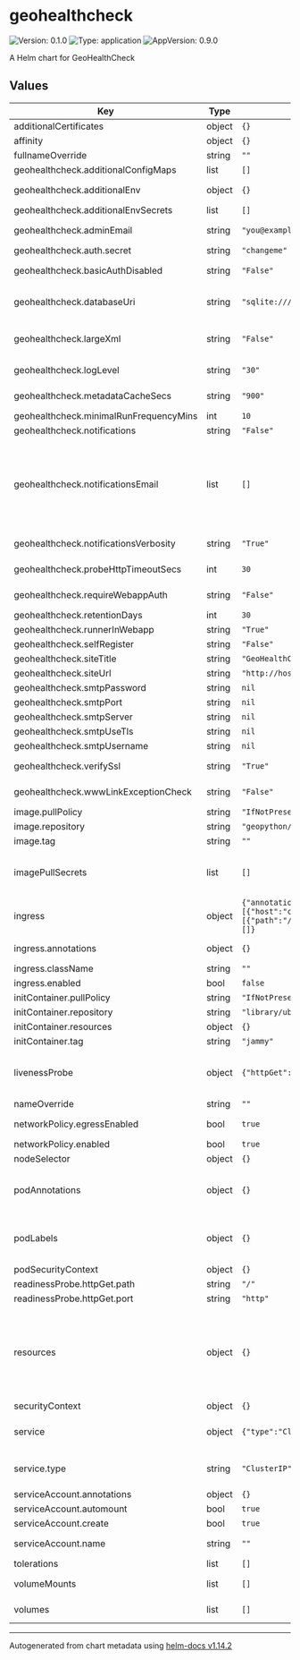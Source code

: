 # geohealthcheck

![Version: 0.1.0](https://img.shields.io/badge/Version-0.1.0-informational?style=flat-square) ![Type: application](https://img.shields.io/badge/Type-application-informational?style=flat-square) ![AppVersion: 0.9.0](https://img.shields.io/badge/AppVersion-0.9.0-informational?style=flat-square)

A Helm chart for GeoHealthCheck

## Values

| Key | Type | Default | Description |
|-----|------|---------|-------------|
| additionalCertificates | object | `{}` |  |
| affinity | object | `{}` |  |
| fullnameOverride | string | `""` | This is to override the release name. |
| geohealthcheck.additionalConfigMaps | list | `[]` | additional configmaps additionalConfigMaps:   - 'foo'   - 'bar' |
| geohealthcheck.additionalEnv | object | `{}` | additional env variables additionalEnv:   name1: 'value1'   name2: 'value2' |
| geohealthcheck.additionalEnvSecrets | list | `[]` | additional envSecrets additionalEnvSecrets:   - 'foo'   - 'bar' |
| geohealthcheck.adminEmail | string | `"you@example.com"` | email address of administrator / contact- notification emails will come from this address |
| geohealthcheck.auth.secret | string | `"changeme"` | secret key to set when enabling authentication |
| geohealthcheck.basicAuthDisabled | string | `"False"` | disable Basic Authentication to access GHC webapp and APIs (default: False), |
| geohealthcheck.databaseUri | string | `"sqlite:///data.db"` | database connection string for SQL-Alchemy valid examples are: SQLite: 'sqlite:///data.db' PostgreSQL: 'postgresql+psycopg2://scott:tiger@localhost:5432/mydatabase' |
| geohealthcheck.largeXml | string | `"False"` | allows GeoHealthCheck to receive large XML files from the servers under test (default False). Note: setting this to True might pose a security risk |
| geohealthcheck.logLevel | string | `"30"` | logging level: 10=DEBUG 20=INFO 30=WARN(ING) 40=ERROR 50=FATAL/CRITICAL (default: 30, WARNING) |
| geohealthcheck.metadataCacheSecs | string | `"900"` | metadata, “Capabilities Docs”, cache expiry time, default 900 secs, -1 to disable |
| geohealthcheck.minimalRunFrequencyMins | int | `10` | minimal run frequency for Resource that can be set in web UI |
| geohealthcheck.notifications | string | `"False"` | turn on email and webhook notifications |
| geohealthcheck.notificationsEmail | list | `[]` | list of email addresses that notifications should come to. Use a different address to GHC_ADMIN_EMAIL if you have trouble receiving notification emails. Also, you can set separate notification emails t specific resources. Failing resource will send notification to emails from GHC_NOTIFICATIONS_EMAIL value and emails configured for that specific resource altogether. notificationsEmail:   - 'you2@example.com'   - 'you3@example.com' |
| geohealthcheck.notificationsVerbosity | string | `"True"` | receive additional email notifications than just Failing and Fixed (default True) |
| geohealthcheck.probeHttpTimeoutSecs | int | `30` | stop waiting for the first byte of a Probe response after the given number of seconds |
| geohealthcheck.requireWebappAuth | string | `"False"` | require authentication (login or Basic Auth) to access GHC webapp and APIs (default: False) |
| geohealthcheck.retentionDays | int | `30` | the number of days to keep Run history |
| geohealthcheck.runnerInWebapp | string | `"True"` | should the GHC Runner Daemon be run in webapp (default: True) |
| geohealthcheck.selfRegister | string | `"False"` | allow registrations from users on the website |
| geohealthcheck.siteTitle | string | `"GeoHealthCheck Demonstration"` | title used for installation / deployment |
| geohealthcheck.siteUrl | string | `"http://host"` | full URL of the installation / deployment |
| geohealthcheck.smtpPassword | string | `nil` | SMTP server name or IP |
| geohealthcheck.smtpPort | string | `nil` | SMTP port |
| geohealthcheck.smtpServer | string | `nil` | SMTP server name or IP |
| geohealthcheck.smtpUseTls | string | `nil` | whether or not to use StartTLS with SMTP |
| geohealthcheck.smtpUsername | string | `nil` | SMTP server name or IP |
| geohealthcheck.verifySsl | string | `"True"` | perform SSL verification for Probe HTTPS requests (default: True) |
| geohealthcheck.wwwLinkExceptionCheck | string | `"False"` | turn on checking for OGC Exceptions in WWW:LINK Resource responses (default False) |
| image.pullPolicy | string | `"IfNotPresent"` | Pull policy for the image |
| image.repository | string | `"geopython/geohealthcheck"` | image for GeoHealthCheck |
| image.tag | string | `""` | Overrides the image tag whose default is the chart appVersion. |
| imagePullSecrets | list | `[]` | This is for the secretes for pulling an image from a private repository more information can be found here: https://kubernetes.io/docs/tasks/configure-pod-container/pull-image-private-registry/ |
| ingress | object | `{"annotations":{},"className":"","enabled":false,"hosts":[{"host":"chart-example.local","paths":[{"path":"/","pathType":"ImplementationSpecific"}]}],"tls":[]}` | This block is for setting up the ingress for more information can be found here: https://kubernetes.io/docs/concepts/services-networking/ingress/ |
| ingress.annotations | object | `{}` | annotations for the ingress annotations:   kubernetes.io/ingress.class: nginx   kubernetes.io/tls-acme: "true" |
| ingress.className | string | `""` | ingress class name |
| ingress.enabled | bool | `false` | enable/disable ingress |
| initContainer.pullPolicy | string | `"IfNotPresent"` | Pull policy for the image of the init container |
| initContainer.repository | string | `"library/ubuntu"` | image for the init container |
| initContainer.resources | object | `{}` | resource definitions for the init container |
| initContainer.tag | string | `"jammy"` | tag for the init container |
| livenessProbe | object | `{"httpGet":{"path":"/","port":"http"}}` | This is to setup the liveness and readiness probes more information can be found here: https://kubernetes.io/docs/tasks/configure-pod-container/configure-liveness-readiness-startup-probes/ |
| nameOverride | string | `""` | This is to override the chart name. |
| networkPolicy.egressEnabled | bool | `true` | allow/deny external connections. This should be enabled if you want to monitor resources outside of this namespace |
| networkPolicy.enabled | bool | `true` | Enable/disable network policy generation |
| nodeSelector | object | `{}` |  |
| podAnnotations | object | `{}` | This is for setting Kubernetes Annotations to a Pod. For more information checkout: yamllint disable-line rule:line-length https://kubernetes.io/docs/concepts/overview/working-with-objects/annotations/ |
| podLabels | object | `{}` | This is for setting Kubernetes Labels to a Pod. For more information checkout: https://kubernetes.io/docs/concepts/overview/working-with-objects/labels/ |
| podSecurityContext | object | `{}` |  |
| readinessProbe.httpGet.path | string | `"/"` |  |
| readinessProbe.httpGet.port | string | `"http"` |  |
| resources | object | `{}` | resources for the main container We usually recommend not to specify default resources and to leave this as a conscious choice for the user. This also increases chances charts run on environments with little resources, such as Minikube. If you do want to specify resources, uncomment the following lines, adjust them as necessary, and remove the curly braces after 'resources:'. limits:   cpu: 100m   memory: 128Mi requests:   cpu: 100m   memory: 128Mi |
| securityContext | object | `{}` |  |
| service | object | `{"type":"ClusterIP"}` | This is for setting up a service more information can be found here: https://kubernetes.io/docs/concepts/services-networking/service/ |
| service.type | string | `"ClusterIP"` | This sets the service type more information can be found here: https://kubernetes.io/docs/concepts/services-networking/service/#publishing-services-service-types |
| serviceAccount.annotations | object | `{}` | Annotations to add to the service account |
| serviceAccount.automount | bool | `true` | Automatically mount a ServiceAccount's API credentials? |
| serviceAccount.create | bool | `true` | Specifies whether a service account should be created |
| serviceAccount.name | string | `""` | The name of the service account to use. If not set and create is true, a name is generated using the fullname template |
| tolerations | list | `[]` |  |
| volumeMounts | list | `[]` | Additional volumeMounts on the output Deployment definition. volumeMounts:   - name: foo     mountPath: "/etc/foo"     readOnly: true |
| volumes | list | `[]` | Additional volumes on the output Deployment definition. volumes:   - name: foo     secret:       secretName: mysecret       optional: false |

----------------------------------------------
Autogenerated from chart metadata using [helm-docs v1.14.2](https://github.com/norwoodj/helm-docs/releases/v1.14.2)
